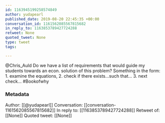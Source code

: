 ```yaml
---
id: 1163945199258574849
author: yudapearl
published_date: 2019-08-20 22:45:35 +00:00
conversation_id: 1161562085567815682
in_reply_to: 1163853789427724288
retweet: None
quoted_tweet: None
type: tweet
tags:

---
```


@Chris_Auld Do we have a list of requirements that would guide my students towards an econ. solution of this problem? Something in the form: 1. examine the equations, 2. check if there exists...such that... 3. next check... #Bookofwhy

### Metadata

Author: [[@yudapearl]]
Conversation: [[conversation-1161562085567815682]]
In reply to: [[1163853789427724288]]
Retweet of: [[None]]
Quoted tweet: [[None]]
